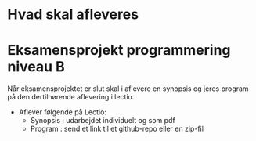# Hvad skal afleveres
# Eksamensprojekt programmering niveau B

Når eksamensprojektet er slut skal i aflevere en synopsis og jeres program på den dertilhørende aflevering i lectio.

- Aflever følgende på Lectio:
    - Synopsis : udarbejdet individuelt og som pdf
    - Program  : send et link til et github-repo eller en zip-fil